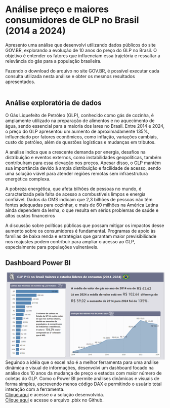 # Análise preço e maiores consumidores de GLP no Brasil (2014 a 2024)
Apresento uma análise que desenvolvi utilizando dados públicos do site GOV.BR, explorando a evolução de 10 anos do preço do GLP no Brasil. O objetivo é entender os fatores que influenciam essa trajetória e ressaltar a relevância do gás para a população brasileira. 

Fazendo o download do arquivo no site GOV.BR, é possível executar cada consulta utilizada nesta análise e obter os mesmos resultados apresentados.
<br><br>

## Análise exploratória de dados
O Gás Liquefeito de Petróleo (GLP), conhecido como gás de cozinha, é amplamente utilizado na preparação de alimentos e no aquecimento de água, sendo essencial para a maioria dos lares no Brasil. Entre 2014 e 2024, o preço do GLP apresentou um aumento de aproximadamente 135%, influenciado por fatores econômicos, como inflação, variações cambiais, custo do petróleo, além de questões logísticas e mudanças em tributos. 

A análise indica que a crescente demanda por energia, desafios na distribuição e eventos externos, como instabilidades geopolíticas, também contribuíram para essa elevação nos preços. Apesar disso, o GLP mantém sua importância devido à ampla distribuição e facilidade de acesso, sendo uma solução viável para atender regiões remotas sem infraestrutura energética complexa. 

A pobreza energética, que afeta bilhões de pessoas no mundo, é caracterizada pela falta de acesso a combustíveis limpos e energia confiável. Dados da OMS indicam que 2,3 bilhões de pessoas não têm fontes adequadas para cozinhar, e mais de 60 milhões na América Latina ainda dependem da lenha, o que resulta em sérios problemas de saúde e altos custos financeiros 

A discussão sobre políticas públicas que possam mitigar os impactos desse aumento sobre os consumidores é fundamental. Programas de apoio às famílias de baixa renda e estratégias que garantam maior previsibilidade nos reajustes podem contribuir para ampliar o acesso ao GLP, especialmente para populações vulneráveis. 

## Dashboard Power BI
<img align="right" width="500"  src="https://github.com/WellAlencar/Portifolio-GLP/blob/main/GLP%20P13.png?raw=true">
Seguindo a idéia que o excel não é a melhor ferramenta para uma análise dinâmica e visual de informações, desenvolvi um dashboard focado na análise dos 10 anos da mudança de preço e estados com maior número de coletas do GLP.
Como o Power BI permite análises dinâmicas e visuais de forma simples, escrevendo menos código DAX e permitindo o usuário total interação com a ferramenta.<br>
<a href="https://app.powerbi.com/view?r=eyJrIjoiOGU0Mzk1MjMtZWM0Ni00YjBhLThkMTgtNTBmMzk5ZjIyN2I3IiwidCI6ImYxNTFmM2I4LTA1OWItNGE3Yi1hMGQxLTMwODZkOGJkODU4ZiJ9" target="_blank">Clique aqui</a> e acesse o a solução desenvolvida.
<br>
<a href="https://github.com/WellAlencar/Portifolio-GLP/tree/main/PBI" target="_blank">Clique aqui</a> e acesse o arquivo .pbix no Github.
